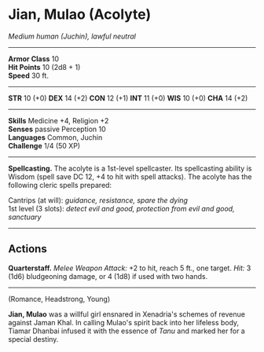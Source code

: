 # Jian, Mulao (Acolyte)

_Medium human (Juchin), lawful neutral_

---

**Armor Class** 10  
**Hit Points** 10 (2d8 + 1)  
**Speed** 30 ft.  

---

**STR** 10 (+0) **DEX** 14 (+2) **CON** 12 (+1) **INT** 11 (+0) **WIS** 10 (+0) **CHA** 14 (+2)

---

**Skills** Medicine +4, Religion +2  
**Senses** passive Perception 10  
**Languages** Common, Juchin  
**Challenge** 1/4 (50 XP)  

---

**Spellcasting.** The acolyte is a 1st-level spellcaster. Its spellcasting ability is Wisdom (spell save DC 12, +4 to hit with spell attacks). The acolyte has the following cleric spells prepared:

Cantrips (at will): _guidance, resistance, spare the dying_  
1st level (3 slots): _detect evil and good, protection from evil and good, sanctuary_  

---

## Actions

**Quarterstaff.** _Melee Weapon Attack:_ +2 to hit, reach 5 ft., one target. _Hit:_ 3 (1d6) bludgeoning damage, or 4 (1d8) if used with two hands.

---

(Romance, Headstrong, Young)

**Jian, Mulao** was a willful girl ensnared in Xenadria's schemes of revenue against Jaman Khal. In calling Mulao's spirit back into her lifeless body, Tiamar Dhanbai infused it with the essence of _Tanu_ and marked her for a special destiny.